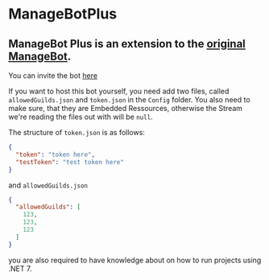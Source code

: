 # ManageBotPlus

## ManageBot Plus is an extension to the [original ManageBot](http://invite.managebot.xyz). 

You can invite the bot [here](https://canary.discord.com/api/oauth2/authorize?client_id=1043131771258159104&permissions=274878220288&scope=bot%20applications.commands)

If you want to host this bot yourself, you need add two files, called `allowedGuilds.json` and `token.json` in the `Config` folder.
You also need to make sure, that they are Embedded Ressources, otherwise the Stream we're reading the files out with will be `null`.

The structure of `token.json` is as follows:
```json
{
  "token": "token here",
  "testToken": "test token here"
}
```
and `allowedGuilds.json`
```json
{
  "allowedGuilds": [
    123, 
    123, 
    123 
  ]
}
```

you are also required to have knowledge about on how to run projects using .NET 7.
